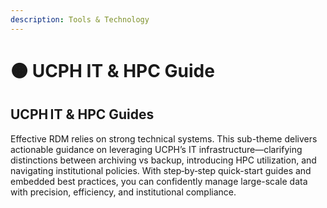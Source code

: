 ```yaml
---
description: Tools & Technology
---
```


# 🟠 UCPH IT & HPC Guide

## **UCPH IT & HPC Guides**

Effective RDM relies on strong technical systems. This sub-theme delivers actionable guidance on leveraging UCPH’s IT infrastructure—clarifying distinctions between archiving vs backup, introducing HPC utilization, and navigating institutional policies. With step‑by‑step quick-start guides and embedded best practices, you can confidently manage large-scale data with precision, efficiency, and institutional compliance.
